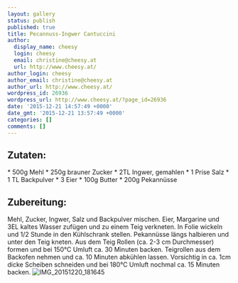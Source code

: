 ```yaml
---
layout: gallery
status: publish
published: true
title: Pecannuss-Ingwer Cantuccini
author:
  display_name: cheesy
  login: cheesy
  email: christine@cheesy.at
  url: http://www.cheesy.at/
author_login: cheesy
author_email: christine@cheesy.at
author_url: http://www.cheesy.at/
wordpress_id: 26936
wordpress_url: http://www.cheesy.at/?page_id=26936
date: '2015-12-21 14:57:49 +0000'
date_gmt: '2015-12-21 13:57:49 +0000'
categories: []
comments: []
---
```

## Zutaten:
\* 500g Mehl
\* 250g brauner Zucker
\* 2TL Ingwer, gemahlen
\* 1 Prise Salz
\* 1 TL Backpulver
\* 3 Eier
\* 100g Butter
\* 200g Pekannüsse
## Zubereitung:
Mehl, Zucker, Ingwer, Salz und Backpulver mischen. Eier, Margarine und 3EL kaltes Wasser zufügen und zu einem Teig verkneten. In Folie wickeln und 1/2 Stunde in den Kühlschrank stellen. Pekannüsse längs halbieren und unter den Teig kneten. Aus dem Teig Rollen (ca. 2-3 cm Durchmesser) formen und bei 150°C Umluft ca. 30 Minuten backen. Teigrollen aus dem Backofen nehmen und ca. 10 Minuten abkühlen lassen. Vorsichtig in ca. 1cm dicke Scheiben schneiden und bei 180°C Umluft nochmal ca. 15 Minuten backen.
![IMG_20151220_181645](http://www.cheesy.at/wp-content/uploads/IMG_20151220_181645.jpg)
